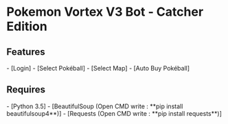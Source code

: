 <h1>Pokemon Vortex V3 Bot - Catcher Edition</h1>


<h2><a name="features">Features</a></h2>
 - [Login]
 - [Select Pokéball]
 - [Select Map]
 - [Auto Buy Pokéball]
<br/>

<h2><a name="requires">Requires</a></h2>
 - [Python 3.5]
 - [BeautifulSoup (Open CMD write : **pip install beautifulsoup4**)] 
 - [Requests (Open CMD write : **pip install requests**)] 
<br/>
